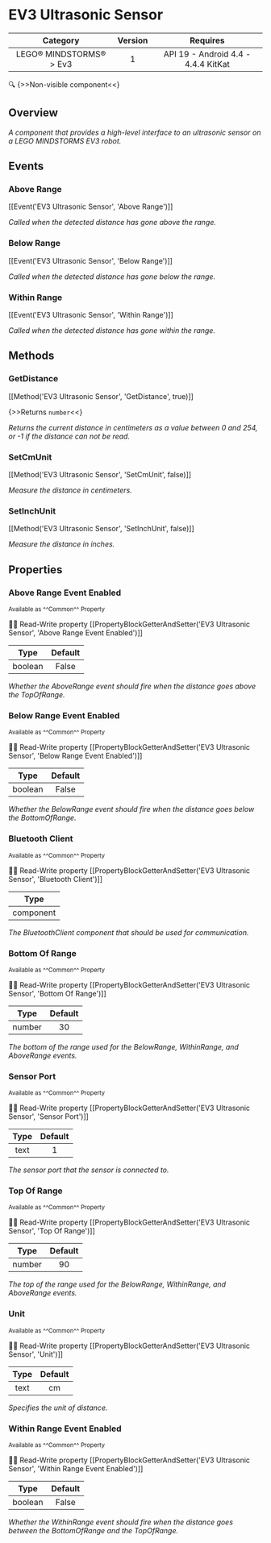 # EV3 Ultrasonic Sensor

| Category | Version | Requires |
|:--------:|:-------:|:--------:|
|LEGO® MINDSTORMS® > Ev3|1|API 19 - Android 4.4 - 4.4.4 KitKat|

:mag: {>>Non-visible component<<}

## Overview

_A component that provides a high-level interface to an ultrasonic sensor on a LEGO MINDSTORMS EV3 robot._

## Events

### Above Range

[[Event('EV3 Ultrasonic Sensor', 'Above Range')]]

_Called when the detected distance has gone above the range._

### Below Range

[[Event('EV3 Ultrasonic Sensor', 'Below Range')]]

_Called when the detected distance has gone below the range._

### Within Range

[[Event('EV3 Ultrasonic Sensor', 'Within Range')]]

_Called when the detected distance has gone within the range._

## Methods

### GetDistance

[[Method('EV3 Ultrasonic Sensor', 'GetDistance', true)]]

{>>Returns `number`<<}

_Returns the current distance in centimeters as a value between 0 and 254, or -1 if the distance can not be read._

### SetCmUnit

[[Method('EV3 Ultrasonic Sensor', 'SetCmUnit', false)]]

_Measure the distance in centimeters._

### SetInchUnit

[[Method('EV3 Ultrasonic Sensor', 'SetInchUnit', false)]]

_Measure the distance in inches._

## Properties

### Above Range Event Enabled

<small>Available as ^^Common^^ Property</small>

:eyes::pencil: Read-Write property
[[PropertyBlockGetterAndSetter('EV3 Ultrasonic Sensor', 'Above Range Event Enabled')]]

| Type | Default |
|:----:|:-------:|
|boolean|False|

_Whether the AboveRange event should fire when the distance goes above the TopOfRange._

### Below Range Event Enabled

<small>Available as ^^Common^^ Property</small>

:eyes::pencil: Read-Write property
[[PropertyBlockGetterAndSetter('EV3 Ultrasonic Sensor', 'Below Range Event Enabled')]]

| Type | Default |
|:----:|:-------:|
|boolean|False|

_Whether the BelowRange event should fire when the distance goes below the BottomOfRange._

### Bluetooth Client

<small>Available as ^^Common^^ Property</small>

:eyes::pencil: Read-Write property
[[PropertyBlockGetterAndSetter('EV3 Ultrasonic Sensor', 'Bluetooth Client')]]

| Type |
|:----:|
|component|

_The BluetoothClient component that should be used for communication._

### Bottom Of Range

<small>Available as ^^Common^^ Property</small>

:eyes::pencil: Read-Write property
[[PropertyBlockGetterAndSetter('EV3 Ultrasonic Sensor', 'Bottom Of Range')]]

| Type | Default |
|:----:|:-------:|
|number|30|

_The bottom of the range used for the BelowRange, WithinRange, and AboveRange events._

### Sensor Port

<small>Available as ^^Common^^ Property</small>

:eyes::pencil: Read-Write property
[[PropertyBlockGetterAndSetter('EV3 Ultrasonic Sensor', 'Sensor Port')]]

| Type | Default |
|:----:|:-------:|
|text|1|

_The sensor port that the sensor is connected to._

### Top Of Range

<small>Available as ^^Common^^ Property</small>

:eyes::pencil: Read-Write property
[[PropertyBlockGetterAndSetter('EV3 Ultrasonic Sensor', 'Top Of Range')]]

| Type | Default |
|:----:|:-------:|
|number|90|

_The top of the range used for the BelowRange, WithinRange, and AboveRange events._

### Unit

<small>Available as ^^Common^^ Property</small>

:eyes::pencil: Read-Write property
[[PropertyBlockGetterAndSetter('EV3 Ultrasonic Sensor', 'Unit')]]

| Type | Default |
|:----:|:-------:|
|text|cm|

_Specifies the unit of distance._

### Within Range Event Enabled

<small>Available as ^^Common^^ Property</small>

:eyes::pencil: Read-Write property
[[PropertyBlockGetterAndSetter('EV3 Ultrasonic Sensor', 'Within Range Event Enabled')]]

| Type | Default |
|:----:|:-------:|
|boolean|False|

_Whether the WithinRange event should fire when the distance goes between the BottomOfRange and the TopOfRange._